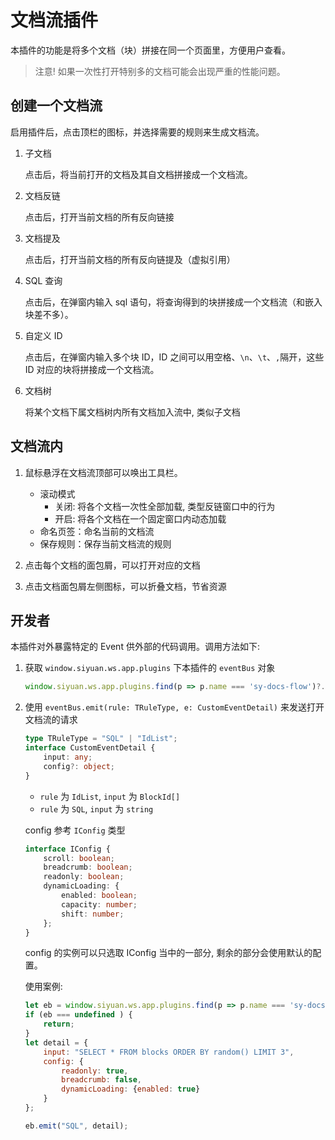 # 文档流插件

本插件的功能是将多个文档（块）拼接在同一个页面里，方便用户查看。

> 注意! 如果一次性打开特别多的文档可能会出现严重的性能问题。

## 创建一个文档流

启用插件后，点击顶栏的图标，并选择需要的规则来生成文档流。

1. 子文档

    点击后，将当前打开的文档及其自文档拼接成一个文档流。

2. 文档反链

    点击后，打开当前文档的所有反向链接

3. 文档提及

    点击后，打开当前文档的所有反向链提及（虚拟引用）


4. SQL 查询

    点击后，在弹窗内输入 sql 语句，将查询得到的块拼接成一个文档流（和嵌入块差不多）。

5. 自定义 ID

    点击后，在弹窗内输入多个块 ID，ID 之间可以用空格、`\n`、`\t`、`,`隔开，这些 ID 对应的块将拼接成一个文档流。

6. 文档树

    将某个文档下属文档树内所有文档加入流中, 类似子文档

## 文档流内

1. 鼠标悬浮在文档流顶部可以唤出工具栏。

    - 滚动模式
        - 关闭: 将各个文档一次性全部加载, 类型反链窗口中的行为
        - 开启: 将各个文档在一个固定窗口内动态加载
    - 命名页签：命名当前的文档流
    - 保存规则：保存当前文档流的规则

2. 点击每个文档的面包屑，可以打开对应的文档
3. 点击文档面包屑左侧图标，可以折叠文档，节省资源

## 开发者

本插件对外暴露特定的 Event 供外部的代码调用。调用方法如下:

1. 获取 `window.siyuan.ws.app.plugins` 下本插件的 `eventBus` 对象

    ```js
    window.siyuan.ws.app.plugins.find(p => p.name === 'sy-docs-flow')?.eventBus
    ```

2. 使用 `eventBus.emit(rule: TRuleType, e: CustomEventDetail)` 来发送打开文档流的请求

    ```ts
    type TRuleType = "SQL" | "IdList";
    interface CustomEventDetail {
        input: any;
        config?: object;
    }
    ```

    - `rule` 为 `IdList`, `input` 为 `BlockId[]`
    - `rule` 为 `SQL`, `input` 为 `string`

    config 参考 `IConfig` 类型

    ```ts
    interface IConfig {
        scroll: boolean;
        breadcrumb: boolean;
        readonly: boolean;
        dynamicLoading: {
            enabled: boolean;
            capacity: number;
            shift: number;
        };
    }
    ```

    config 的实例可以只选取 IConfig 当中的一部分, 剩余的部分会使用默认的配置。

    使用案例:
    ```js
    let eb = window.siyuan.ws.app.plugins.find(p => p.name === 'sy-docs-flow')?.eventBus;
    if (eb === undefined ) {
        return;
    }
    let detail = {
        input: "SELECT * FROM blocks ORDER BY random() LIMIT 3",
        config: {
            readonly: true,
            breadcrumb: false,
            dynamicLoading: {enabled: true}
        }
    };

    eb.emit("SQL", detail);
    ```
